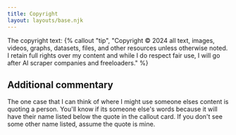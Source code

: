 ```yaml
---
title: Copyright
layout: layouts/base.njk
---
```

The copyright text:
{% callout "tip", "Copyright © 2024 all text, images, videos, graphs, datasets, files, and other resources unless otherwise noted. I retain full rights over my content and while I do respect fair use, I will go after AI scraper companies and freeloaders." %}

## Additional commentary
The one case that I can think of where I might use someone elses content is quoting a person. You'll know if its someone else's words because it will have their name listed below the quote in the callout card. If you don't see some other name listed, assume the quote is mine.